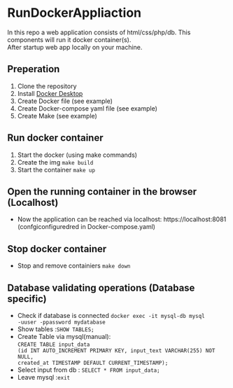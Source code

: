 # RunDockerAppliaction

In this repo a web application consists of html/css/php/db. This components will run it docker container(s).<br>
After startup web app locally on your machine.

## Preperation  
1. Clone the repository 
2. Install [Docker Desktop](https://www.docker.com/products/docker-desktop/)
3. Create Docker file (see example)
4. Create Docker-compose yaml file (see example)
5. Create Make (see example)

## Run docker container
1. Start the docker (using make commands) </br>
2. Create the img <code>make build</code> </br>
3. Start the container <code>make up</code> </br>

## Open the running container in the browser (Localhost)
- Now the application can be reached via localhost: https://localhost:8081 (confgiconfiguredred in Docker-compose.yaml) 

## Stop docker container

- Stop and remove containiers <code>make down</code></br>

## Database validating operations (Database specific)
- Check if database is connected <code>docker exec -it mysql-db mysql -uuser -ppassword mydatabase</code></br>
- Show tables :<code>SHOW TABLES;</code>
- Create Table via mysql(manual): </br><code>CREATE TABLE input_data (id INT AUTO_INCREMENT PRIMARY KEY, input_text VARCHAR(255) NOT NULL, created_at TIMESTAMP DEFAULT CURRENT_TIMESTAMP);</code>
- Select input from db : <code>SELECT * FROM input_data;</code>
- Leave mysql :<code>exit</code>

